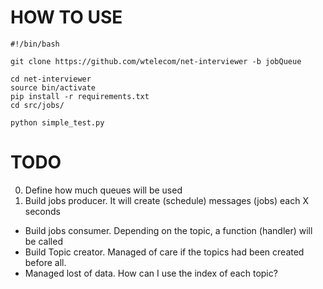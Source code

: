 # HOW TO USE

```
#!/bin/bash

git clone https://github.com/wtelecom/net-interviewer -b jobQueue

cd net-interviewer
source bin/activate
pip install -r requirements.txt
cd src/jobs/

python simple_test.py
```

# TODO
0. Define how much queues will be used
1. Build jobs producer. It will create (schedule) messages (jobs) each X seconds
* Build jobs consumer. Depending on the topic, a function (handler) will be called
* Build Topic creator. Managed of care if the topics had been created before all.
* Managed lost of data. How can I use the index of each topic?
